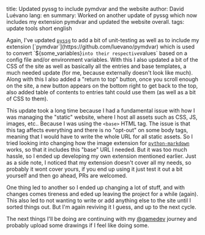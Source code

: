 title: Updated pyssg to include pymdvar and the website
author: David Luévano
lang: en
summary: Worked on another update of pyssg which now includes my extension pymdvar and updated the website overall.
tags: update
    tools
	short
	english

Again, I've updated [`pyssg`](${PYSSG_URL}) to add a bit of unit-testing as well as to include my extension [`pymdvar`](https://github.com/luevano/pymdvar) which is used to convert `${some_variables}` into their respective `values` based on a config file and/or environment variables. With this I also updated a bit of the CSS of the site as well as basically all the entries and base templates, a much needed update (for me, because externally doesn't look like much). Along with this I also added a "return to top" button, once you scroll enough on the site, a new button appears on the bottom right to get back to the top, also added table of contents to entries taht could use them (as well as a bit of CSS to them).

This update took a long time because I had a fundamental issue with how I was managing the "static" website, where I host all assets such as CSS, JS, images, etc.. Because I was using the `<base>` HTML tag. The issue is that this tag affects everything and there is no "opt-out" on some body tags, meaning that I would have to write the whole URL for all static assets. So I tried looking into changing how the image extension for [`python-markdown`](https://python-markdown.github.io/) works, so that it includes this "base" URL I needed. But it was too much hassle, so I ended up developing my own extension mentioned earlier. Just as a side note, I noticed that my extension doesn't cover all my needs, so probably it wont cover yours, if you end up using it just test it out a bit yourself and then go ahead, PRs are welcomed.

One thing led to another so I ended up changing a lot of stuff, and with changes comes tireness and eded up leaving the project for a while (again). This also led to not wanting to write or add anything else to the site until I sorted things out. But I'm again reviving it I guess, and up to the next cycle.

The next things I'll be doing are continuing with my [@gamedev](https://blog.luevano.xyz/tag/@gamedev) journey and probably upload some drawings if I feel like doing some.
